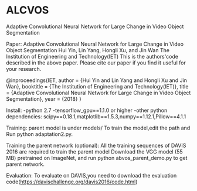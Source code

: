 # ALCVOS
Adaptive Convolutional Neural Network for Large Change in Video Object Segmentation



Paper:
Adaptive Convolutional Neural Network for Large Change in Video Object Segmentation
Hui Yin, Lin Yang, Hongli Xu, and Jin Wan
The Institution of Engineering and Technology(IET)
This is the authors'code described in the above paper. Please cite our paper if you find it useful for your research.

@inproceedings{IET,
  author = {Hui Yin and Lin Yang and Hongli Xu and Jin Wan},
  booktitle = {The Institution of Engineering and Technology(IET)},
  title = {Adaptive Convolutional Neural Network for Large Change in Video Object Segmentation},
  year = {2018}
} 

Install: 
-python 2.7
-tensorflow_gpu==1.1.0 or higher
-other python dependencies:
scipy==0.18.1,matplotlib==1.5.3,numpy==1.12.1,Pillow==4.1.1



Training:
parent model is under models/
To train the model,edit the path and Run python adaptation2.py.


Training the parent network (optional):
All the training sequences of DAVIS 2016 are required to train the parent model
Download the VGG model (55 MB) pretrained on ImageNet, and run python abvos_parent_demo.py to get parent network.

Evaluation:
 To evaluate on DAVIS,you need to download the evaluation code(https://davischallenge.org/davis2016/code.html)
